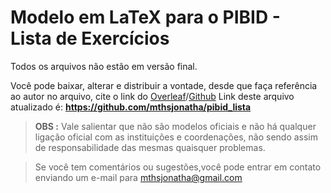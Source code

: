 # Modelo em LaTeX para o PIBID - Lista de Exercícios

Todos os arquivos não estão em versão final.

Você pode baixar, alterar e distribuir a vontade, desde que faça referência ao autor no arquivo, cite o link do [Overleaf](https://www.overleaf.com/latex/examples/pibid-modelo-lista-de-exercicios/kvywgdtkrqfn)/[Github](https://github.com/mthsjonatha/pibid_lista)
Link deste arquivo atualizado é: **https://github.com/mthsjonatha/pibid_lista**



> **OBS :** Vale salientar que não são modelos oficiais e não há qualquer ligação oficial com as instituições e coordenações, não sendo assim de responsabilidade das mesmas quaisquer problemas.

> Se você tem comentários ou sugestões,você pode entrar em contato enviando um e-mail para mthsjonatha@gmail.com